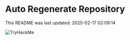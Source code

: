 # Auto Regenerate Repository

This README was last updated: 2025-02-17 02:09:14

 ![TryHackMe](https://tryhackme.com/badge/533634)